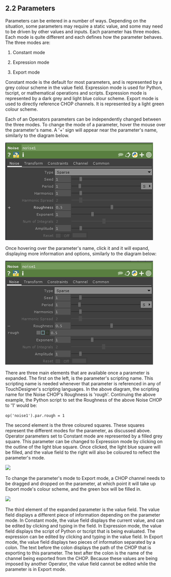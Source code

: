 ## 2.2 Parameters

Parameters can be entered in a number of ways. Depending on the situation, some parameters may require a static value, and some may need to be driven by other values and inputs. Each parameter has three modes. Each mode is quite different and each defines how the parameter behaves. The three modes are:

1. Constant mode

2. Expression mode

3. Export mode

Constant mode is the default for most parameters, and is represented by a grey colour scheme in the value field. Expression mode is used for Python, tscript, or mathematical operations and scripts. Expression mode is represented by a dark grey and light blue colour scheme. Export mode is used to directly reference CHOP channels.  It is represented by a light green colour scheme.

Each of an Operators parameters can be independently changed between the three modes. To change the mode of a parameter, hover the mouse over the parameter's name. A '+' sign will appear near the parameter's name, similarly to the diagram below.

![](../img/2.2/parameters-1.png)


Once hovering over the parameter's name, click it and it will expand, displaying more information and options, similarly to the diagram below:

![](../img/2.2/parameters-2.png)

There are three main elements that are available once a parameter is expanded. The first on the left, is the parameter's scripting name. This scripting name is needed whenever that parameter is referenced in any of TouchDesigner's scripting languages. In the above diagram, the scripting name for the Noise CHOP's Roughness is 'rough'. Continuing the above example, the Python script to set the Roughness of the above Noise CHOP to '1' would be:

```op('noise1').par.rough = 1```

The second element is the three coloured squares. These squares represent the different modes for the parameter, as discussed above. Operator parameters set to Constant mode are represented by a filled grey square. This parameter can be changed to Expression mode by clicking on the outline of the light blue square. Once clicked, the light blue square will be filled, and the value field to the right will also be coloured to reflect the parameter's mode.

![](../img/2.2/parameters-3.png)

To change the parameter's mode to Export mode, a CHOP channel needs to be dragged and dropped on the parameter, at which point it will take up Export mode's colour scheme, and the green box will be filled in.

![](../img/2.2/parameters-4.png)

The third element of the expanded parameter is the value field. The value field displays a different piece of information depending on the parameter mode. In Constant mode, the value field displays the current value, and can be edited by clicking and typing in the field. In Expression mode, the value field displays the script of Python or tscript that is being evaluated. The expression can be edited by clicking and typing in the value field. In Export mode, the value field displays two pieces of information separated by a colon. The text before the colon displays the path of the CHOP that is exporting to this parameter. The text after the colon is the name of the channel being exported from the CHOP. Because these values are being imposed by another Operator, the value field cannot be edited while the parameter is in Export mode.
